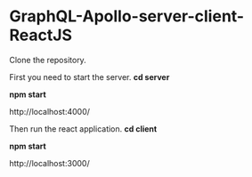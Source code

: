 # GraphQL-Apollo-server-client-ReactJS
Clone the repository.

First you need to start the server.
**cd server**

**npm start**

http://localhost:4000/

Then run the react application.
**cd client**

**npm start**

http://localhost:3000/
